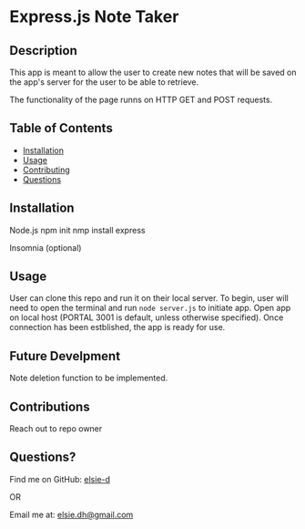 # Express.js Note Taker
    
## Description
This app is meant to allow the user to create new notes that will be saved on the app's server for the user to be able to retrieve.

The functionality of the page runns on HTTP GET and POST requests.
            
## Table of Contents
            
- [Installation](#installation)
- [Usage](#usage)
- [Contributing](#contributions)
- [Questions](#questions)
            
## Installation
Node.js 
npm init 
nmp install express

Insomnia (optional)

            
            
## Usage
User can clone this repo and run it on their local server.
To begin, user will need to open the terminal and run `node server.js` to initiate app. 
Open app on local host (PORTAL 3001 is default, unless otherwise specified).
Once connection has been estblished, the app is ready for use. 

            
## Future Develpment 
Note deletion function to be implemented. 

## Contributions
Reach out to repo owner
            

   
            
## Questions?
Find me on GitHub: <a href="https://github.com/elsie-d" target="_blank">elsie-d</a>
            
OR
            
Email me at: <a href="mailto:elsie.dh@gmail.com" target="_blank">elsie.dh@gmail.com</a>
  